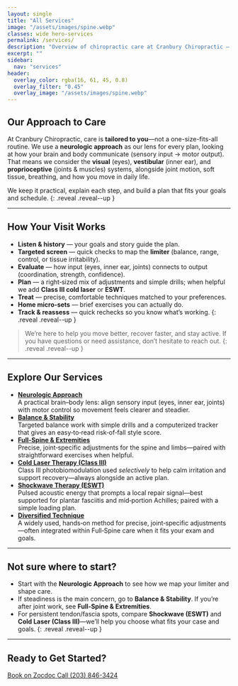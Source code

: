 ```yaml
---
layout: single
title: "All Services"
image: "/assets/images/spine.webp"
classes: wide hero-services
permalink: /services/
description: "Overview of chiropractic care at Cranbury Chiropractic — neurologic approach, balance & stability, full-spine and extremity adjusting, laser therapy, and shockwave (ESWT)."
excerpt: ""
sidebar:
  nav: "services"
header:
  overlay_color: rgba(16, 61, 45, 0.8)
  overlay_filter: "0.45"
  overlay_image: "/assets/images/spine.webp"
---
```

## Our Approach to Care
At Cranbury Chiropractic, care is **tailored to you**—not a one-size-fits-all routine. We use a **neurologic approach** as our lens for every plan, looking at how your brain and body communicate (sensory input → motor output). That means we consider the **visual** (eyes), **vestibular** (inner ear), and **proprioceptive** (joints & muscles) systems, alongside joint motion, soft tissue, breathing, and how you move in daily life.

We keep it practical, explain each step, and build a plan that fits your goals and schedule.
{: .reveal .reveal--up }

---

## How Your Visit Works
- **Listen & history** — your goals and story guide the plan.
- **Targeted screen** — quick checks to map the **limiter** (balance, range, control, or tissue irritability).
- **Evaluate** — how input (eyes, inner ear, joints) connects to output (coordination, strength, confidence).
- **Plan** — a right‑sized mix of adjustments and simple drills; when helpful we add **Class III cold laser** or **ESWT**.
- **Treat** — precise, comfortable techniques matched to your preferences.
- **Home micro‑sets** — brief exercises you can actually do.
- **Track & reassess** — quick rechecks so you know what’s working.
{: .reveal .reveal--up }

> We’re here to help you move better, recover faster, and stay active. If you have questions or need assistance, don’t hesitate to reach out.
{: .reveal .reveal--up }

---

## Explore Our Services
<ul class="services-index">
  <li class="reveal reveal--up">
    <a href="{{ '/services/neurologic-approach/' | relative_url }}"><strong>Neurologic Approach</strong></a><br>
    A practical brain–body lens: align sensory input (eyes, inner ear, joints) with motor control so movement feels clearer and steadier.
  </li>

  <li class="reveal reveal--up">
    <a href="{{ '/services/balance-stability/' | relative_url }}"><strong>Balance & Stability</strong></a><br>
    Targeted balance work with simple drills and a computerized tracker that gives an easy‑to‑read risk‑of‑fall style score.
  </li>

  <li class="reveal reveal--up">
    <a href="{{ '/services/full-spine-extremities/' | relative_url }}"><strong>Full‑Spine & Extremities</strong></a><br>
    Precise, joint‑specific adjustments for the spine and limbs—paired with straightforward exercises when helpful.
  </li>

  <li class="reveal reveal--up">
    <a href="{{ '/services/laser-therapy/' | relative_url }}"><strong>Cold Laser Therapy (Class III)</strong></a><br>
    Class III photobiomodulation used <em>selectively</em> to help calm irritation and support recovery—always alongside an active plan.
  </li>

  <li class="reveal reveal--up">
    <a href="{{ '/services/shockwave-therapy-eswt/' | relative_url }}"><strong>Shockwave Therapy (ESWT)</strong></a><br>
    Pulsed acoustic energy that prompts a local repair signal—best supported for plantar fasciitis and mid‑portion Achilles; paired with a simple loading plan.
  </li>

  <li class="reveal reveal--up">
    <a href="{{ '/services/diversified-technique/' | relative_url }}"><strong>Diversified Technique</strong></a><br>
    A widely used, hands‑on method for precise, joint‑specific adjustments—often integrated within Full‑Spine care when it fits your exam and goals.
  </li>
</ul>

---

## Not sure where to start?
- Start with the **Neurologic Approach** to see how we map your limiter and shape care.
- If steadiness is the main concern, go to **Balance & Stability**. If you’re after joint work, see **Full‑Spine & Extremities**.
- For persistent tendon/fascia spots, compare **Shockwave (ESWT)** and **Cold Laser (Class III)**—we’ll help you choose what fits your case and goals.
{: .reveal .reveal--up }

---

## Ready to Get Started?
<div class="contact-actions reveal reveal--up">
  <a href="https://www.zocdoc.com/practice/cranbury-chiropractic-center-43835" class="btn">
    <span class="btn-label">Book on Zocdoc</span>
  </a>
  <a href="tel:+12038463424" class="btn">
    <span class="btn-label">Call (203) 846-3424</span>
  </a>
</div>

